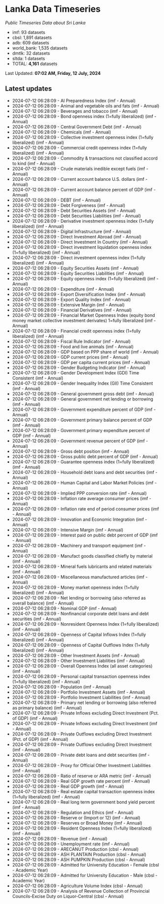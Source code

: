 # Lanka Data Timeseries
*Public Timeseries Data about Sri Lanka*

* imf: 93 datasets
* cbsl: 1,891 datasets
* adb: 609 datasets
* world_bank: 1,535 datasets
* dmtlk: 32 datasets
* sltda: 1 datasets
* TOTAL: **4,161** datasets

Last Updated: **07:02 AM, Friday, 12 July, 2024**

## Latest updates

* 2024-07-12 06:28:09 - AI Preparedness Index (imf - Annual)
* 2024-07-12 06:28:09 - Animal and vegetable oils and fats (imf - Annual)
* 2024-07-12 06:28:09 - Beverages and tobacco (imf - Annual)
* 2024-07-12 06:28:09 - Bond openness index (1=fully liberalized) (imf - Annual)
* 2024-07-12 06:28:09 - Central Government Debt (imf - Annual)
* 2024-07-12 06:28:09 - Chemicals (imf - Annual)
* 2024-07-12 06:28:09 - Collective investment openness index (1=fully liberalized) (imf - Annual)
* 2024-07-12 06:28:09 - Commercial credit openness index (1=fully liberalized) (imf - Annual)
* 2024-07-12 06:28:09 - Commodity & transactions not classified accord to kind (imf - Annual)
* 2024-07-12 06:28:09 - Crude materials inedible except fuels (imf - Annual)
* 2024-07-12 06:28:09 - Current account balance U.S. dollars (imf - Annual)
* 2024-07-12 06:28:09 - Current account balance percent of GDP (imf - Annual)
* 2024-07-12 06:28:09 - DEBT (imf - Annual)
* 2024-07-12 06:28:09 - Debt Forgiveness (imf - Annual)
* 2024-07-12 06:28:09 - Debt Securities Assets (imf - Annual)
* 2024-07-12 06:28:09 - Debt Securities Liabilities (imf - Annual)
* 2024-07-12 06:28:09 - Derivative investment openness index (1=fully liberalized) (imf - Annual)
* 2024-07-12 06:28:09 - Digital Infrastructure (imf - Annual)
* 2024-07-12 06:28:09 - Direct Investment Abroad (imf - Annual)
* 2024-07-12 06:28:09 - Direct Investment In Country (imf - Annual)
* 2024-07-12 06:28:09 - Direct investment liquidation openness index (1=fully liberalized) (imf - Annual)
* 2024-07-12 06:28:09 - Direct investment openness index (1=fully liberalized) (imf - Annual)
* 2024-07-12 06:28:09 - Equity Securities Assets (imf - Annual)
* 2024-07-12 06:28:09 - Equity Securities Liabilities (imf - Annual)
* 2024-07-12 06:28:09 - Equity openness index (1=fully liberalized) (imf - Annual)
* 2024-07-12 06:28:09 - Expenditure (imf - Annual)
* 2024-07-12 06:28:09 - Export Diversification Index (imf - Annual)
* 2024-07-12 06:28:09 - Export Quality Index (imf - Annual)
* 2024-07-12 06:28:09 - Extensive Margin (imf - Annual)
* 2024-07-12 06:28:09 - Financial Derivatives (imf - Annual)
* 2024-07-12 06:28:09 - Financial Market Openness Index (equity bond money market collective investment derivates) 1=fully liberalized (imf - Annual)
* 2024-07-12 06:28:09 - Financial credit openness index (1=fully liberalized) (imf - Annual)
* 2024-07-12 06:28:09 - Fiscal Rule Indicator (imf - Annual)
* 2024-07-12 06:28:09 - Food and live animals (imf - Annual)
* 2024-07-12 06:28:09 - GDP based on PPP share of world (imf - Annual)
* 2024-07-12 06:28:09 - GDP current prices (imf - Annual)
* 2024-07-12 06:28:09 - GDP per capita current prices (imf - Annual)
* 2024-07-12 06:28:09 - Gender Budgeting Indicator (imf - Annual)
* 2024-07-12 06:28:09 - Gender Development Index (GDI) Time Consistent (imf - Annual)
* 2024-07-12 06:28:09 - Gender Inequality Index (GII) Time Consistent (imf - Annual)
* 2024-07-12 06:28:09 - General government gross debt (imf - Annual)
* 2024-07-12 06:28:09 - General government net lending or borrowing (imf - Annual)
* 2024-07-12 06:28:09 - Government expenditure percent of GDP (imf - Annual)
* 2024-07-12 06:28:09 - Government primary balance percent of GDP (imf - Annual)
* 2024-07-12 06:28:09 - Government primary expenditure percent of GDP (imf - Annual)
* 2024-07-12 06:28:09 - Government revenue percent of GDP (imf - Annual)
* 2024-07-12 06:28:09 - Gross debt position (imf - Annual)
* 2024-07-12 06:28:09 - Gross public debt percent of GDP (imf - Annual)
* 2024-07-12 06:28:09 - Guarantee openness index (1=fully liberalized) (imf - Annual)
* 2024-07-12 06:28:09 - Household debt loans and debt securities (imf - Annual)
* 2024-07-12 06:28:09 - Human Capital and Labor Market Policies (imf - Annual)
* 2024-07-12 06:28:09 - Implied PPP conversion rate (imf - Annual)
* 2024-07-12 06:28:09 - Inflation rate average consumer prices (imf - Annual)
* 2024-07-12 06:28:09 - Inflation rate end of period consumer prices (imf - Annual)
* 2024-07-12 06:28:09 - Innovation and Economic Integration (imf - Annual)
* 2024-07-12 06:28:09 - Intensive Margin (imf - Annual)
* 2024-07-12 06:28:09 - Interest paid on public debt percent of GDP (imf - Annual)
* 2024-07-12 06:28:09 - Machinery and transport equipment (imf - Annual)
* 2024-07-12 06:28:09 - Manufact goods classified chiefly by material (imf - Annual)
* 2024-07-12 06:28:09 - Mineral fuels lubricants and related materials (imf - Annual)
* 2024-07-12 06:28:09 - Miscellaneous manufactured articles (imf - Annual)
* 2024-07-12 06:28:09 - Money market openness index (1=fully liberalized) (imf - Annual)
* 2024-07-12 06:28:09 - Net lending or borrowing (also referred as overall balance) (imf - Annual)
* 2024-07-12 06:28:09 - Nominal GDP (imf - Annual)
* 2024-07-12 06:28:09 - Nonfinancial corporate debt loans and debt securities (imf - Annual)
* 2024-07-12 06:28:09 - Nonresident Openness Index (1=fully liberalized) (imf - Annual)
* 2024-07-12 06:28:09 - Openness of Capital Inflows Index (1=fully liberalized) (imf - Annual)
* 2024-07-12 06:28:09 - Openness of Capital Outflows Index (1=fully liberalized) (imf - Annual)
* 2024-07-12 06:28:09 - Other Investment Assets (imf - Annual)
* 2024-07-12 06:28:09 - Other Investment Liabilities (imf - Annual)
* 2024-07-12 06:28:09 - Overall Openness Index (all asset categories) (imf - Annual)
* 2024-07-12 06:28:09 - Personal capital transaction openness index (1=fully liberalized) (imf - Annual)
* 2024-07-12 06:28:09 - Population (imf - Annual)
* 2024-07-12 06:28:09 - Portfolio Investment Assets (imf - Annual)
* 2024-07-12 06:28:09 - Portfolio Investment Liabilities (imf - Annual)
* 2024-07-12 06:28:09 - Primary net lending or borrowing (also referred as primary balance) (imf - Annual)
* 2024-07-12 06:28:09 - Private Inflows excluding Direct Investment (Pct. of GDP) (imf - Annual)
* 2024-07-12 06:28:09 - Private Inflows excluding Direct Investment (imf - Annual)
* 2024-07-12 06:28:09 - Private Outflows excluding Direct Investment (Pct. of GDP) (imf - Annual)
* 2024-07-12 06:28:09 - Private Outflows excluding Direct Investment (imf - Annual)
* 2024-07-12 06:28:09 - Private debt loans and debt securities (imf - Annual)
* 2024-07-12 06:28:09 - Proxy for Official Other Investment Liabilities (imf - Annual)
* 2024-07-12 06:28:09 - Ratio of reserve or ARA metric (imf - Annual)
* 2024-07-12 06:28:09 - Real GDP growth rate percent (imf - Annual)
* 2024-07-12 06:28:09 - Real GDP growth (imf - Annual)
* 2024-07-12 06:28:09 - Real estate capital transaction openness index (1=fully liberalized) (imf - Annual)
* 2024-07-12 06:28:09 - Real long term government bond yield percent (imf - Annual)
* 2024-07-12 06:28:09 - Regulation and Ethics (imf - Annual)
* 2024-07-12 06:28:09 - Reserve or (Import or 12) (imf - Annual)
* 2024-07-12 06:28:09 - Reserves or Broad Money (imf - Annual)
* 2024-07-12 06:28:09 - Resident Openness Index (1=fully liberalized) (imf - Annual)
* 2024-07-12 06:28:09 - Revenue (imf - Annual)
* 2024-07-12 06:28:09 - Unemployment rate (imf - Annual)
* 2024-07-12 06:28:09 - ARECANUT Production (cbsl - Annual)
* 2024-07-12 06:28:09 - ASH PLANTAIN Production (cbsl - Annual)
* 2024-07-12 06:28:09 - ASH PUMPKIN Production (cbsl - Annual)
* 2024-07-12 06:28:09 - Admitted for University Education - Female (cbsl - Academic Year)
* 2024-07-12 06:28:09 - Admitted for University Education - Male (cbsl - Academic Year)
* 2024-07-12 06:28:09 - Agriculture Volume Index (cbsl - Annual)
* 2024-07-12 06:28:09 - Analysis of Revenue Collection of Provincial Councils-Excise Duty on Liquor-Central (cbsl - Annual)